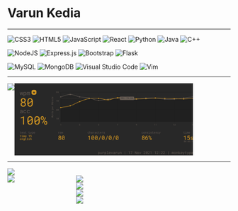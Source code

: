 # Varun Kedia

<hr/>

![CSS3](https://img.shields.io/badge/css3-%231572B6.svg?style=for-the-badge&logo=css3&logoColor=white)
![HTML5](https://img.shields.io/badge/html5-%23E34F26.svg?style=for-the-badge&logo=html5&logoColor=white)
![JavaScript](https://img.shields.io/badge/javascript-%23323330.svg?style=for-the-badge&logo=javascript&logoColor=%23F7DF1E)
![React](https://img.shields.io/badge/react-%2320232a.svg?style=for-the-badge&logo=react&logoColor=blue)
![Python](https://img.shields.io/badge/python-3670A0?style=for-the-badge&logo=python&logoColor=ffdd54)
![Java](https://img.shields.io/badge/java-%23ED8B00.svg?style=for-the-badge&logo=java&logoColor=white)
![C++](https://img.shields.io/badge/c++-%2300599C.svg?style=for-the-badge&logo=c%2B%2B&logoColor=white)

![NodeJS](https://img.shields.io/badge/node.js-6DA55F?style=for-the-badge&logo=node.js&logoColor=white)
![Express.js](https://img.shields.io/badge/express.js-%23404d59.svg?style=for-the-badge&logo=express&logoColor=%2361DAFB)
![Bootstrap](https://img.shields.io/badge/bootstrap-%23563D7C.svg?style=for-the-badge&logo=bootstrap&logoColor=white)
![Flask](https://img.shields.io/badge/flask-%23000.svg?style=for-the-badge&logo=flask&logoColor=white)

![MySQL](https://img.shields.io/badge/mysql-%2300f.svg?style=for-the-badge&logo=mysql&logoColor=white)
![MongoDB](https://img.shields.io/badge/MongoDB-%234ea94b.svg?style=for-the-badge&logo=mongodb&logoColor=white)
![Visual Studio Code](https://img.shields.io/badge/Visual%20Studio%20Code-0078d7.svg?style=for-the-badge&logo=visual-studio-code&logoColor=white)
![Vim](https://img.shields.io/badge/VIM-%2311AB00.svg?style=for-the-badge&logo=vim&logoColor=white)

<hr/>

<div style="display:flex;width:80%;justify-content:space-between;flex-direction:row">
  <img src="https://data.typeracer.com/misc/badge?user=purplevarun"/>
  <img src="src/monkeytype.png"/>
</div>

<hr/>

<div style="display:flex;width:80%;justify-content:space-between;flex-direction:column">
<img align="center" src="https://github-readme-stats.vercel.app/api?username=purplevarun&count_private=true&show_icons=true&theme=radical" />
</div>
<div style="display:flex;width:80%;justify-content:space-between;flex-direction:row">
<img align="center" src="https://github-readme-stats.vercel.app/api/top-langs/?username=purplevarun&langs_count=12&theme=radical" width=50%/>
<div style="display:flex;width:80%;justify-content:space-between;flex-direction:column;height:100%">
<img src="https://github-readme-stats.vercel.app/api/pin/?username=purplevarun&repo=Dynamic-Programming&theme=radical"/>
<img src="https://github-readme-stats.vercel.app/api/pin/?username=purplevarun&repo=CodeChef-DSA&theme=radical"/>
<img src="https://github-readme-stats.vercel.app/api/pin/?username=purplevarun&repo=aec-placement-statistics&theme=radical"/>
<img src="https://github-readme-stats.vercel.app/api/pin/?username=purplevarun&repo=dotfiles&theme=radical"/>
</div>
</div>
